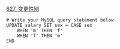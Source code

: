[627. 变更性别](https://leetcode-cn.com/problems/swap-salary/)
```MySQL
# Write your MySQL query statement below
UPDATE salary SET sex = CASE sex
    WHEN 'm' THEN 'f'
    WHEN 'f' THEN 'm'
END
```
